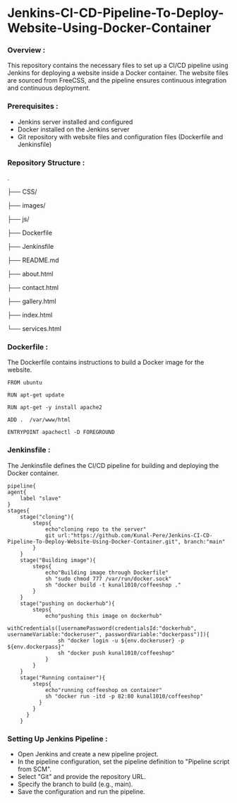 # Jenkins-CI-CD-Pipeline-To-Deploy-Website-Using-Docker-Container

### Overview :

This repository contains the necessary files to set up a CI/CD pipeline using Jenkins for deploying a website inside a Docker container. The website files are sourced from FreeCSS, and the pipeline ensures continuous integration and continuous deployment.

### Prerequisites :

* Jenkins server installed and configured
* Docker installed on the Jenkins server
* Git repository with website files and configuration files (Dockerfile and Jenkinsfile)

### Repository Structure :

  .
  
  ├── CSS/
  
  ├── images/
  
  ├── js/
  
  ├── Dockerfile
  
  ├── Jenkinsfile
  
  ├── README.md
  
  ├── about.html
  
  ├── contact.html
  
  ├── gallery.html
  
  ├── index.html
  
  └── services.html

### Dockerfile :

The Dockerfile contains instructions to build a Docker image for the website.

    FROM ubuntu

    RUN apt-get update

    RUN apt-get -y install apache2

    ADD .  /var/www/html

    ENTRYPOINT apachectl -D FOREGROUND


### Jenkinsfile :

The Jenkinsfile defines the CI/CD pipeline for building and deploying the Docker container.


    pipeline{
    agent{
        label "slave"
    }
    stages{
        stage("cloning"){
            steps{
                echo"cloning repo to the server"
                git url:"https://github.com/Kunal-Pere/Jenkins-CI-CD-Pipeline-To-Deploy-Website-Using-Docker-Container.git", branch:"main"
            }
        }
        stage("Building image"){
            steps{
                echo"Building image through Dockerfile"
                sh "sudo chmod 777 /var/run/docker.sock"
                sh "docker build -t kunal1010/coffeeshop ."
            }
        }
        stage("pushing on dockerhub"){
            steps{
                echo"pushing this image on dockerhub"
                withCredentials([usernamePassword(credentialsId:"dockerhub", usernameVariable:"dockeruser", passwordVariable:"dockerpass")]){
                    sh "docker login -u ${env.dockeruser} -p ${env.dockerpass}"
                    sh "docker push kunal1010/coffeeshop"
                }
            }
        }
        stage("Running container"){
            steps{
                echo"running coffeeshop on container"
                sh "docker run -itd -p 82:80 kunal1010/coffeeshop"
              }
            }
          }
        } 


### Setting Up Jenkins Pipeline :

  * Open Jenkins and create a new pipeline project.
  * In the pipeline configuration, set the pipeline definition to "Pipeline script from SCM".
  * Select "Git" and provide the repository URL.
  * Specify the branch to build (e.g., main).
  * Save the configuration and run the pipeline.



